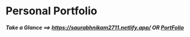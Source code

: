 # Personal Portfolio 
 
_**Take a Glance ==> https://saurabhnikam2711.netlify.app/  OR [PortFolio](https://saurabhnikam2711.netlify.app/)**_
 
